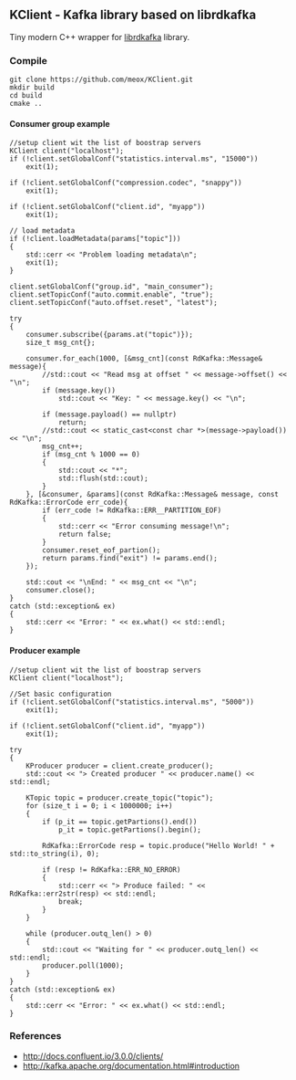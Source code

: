 ## KClient - Kafka library based on librdkafka 

Tiny modern C++ wrapper for [librdkafka](https://github.com/edenhill/librdkafka) library.

### Compile
    git clone https://github.com/meox/KClient.git
    mkdir build
    cd build
    cmake ..

#### Consumer group example
    //setup client wit the list of boostrap servers
    KClient client("localhost");
    if (!client.setGlobalConf("statistics.interval.ms", "15000"))
        exit(1);

    if (!client.setGlobalConf("compression.codec", "snappy"))
        exit(1);

    if (!client.setGlobalConf("client.id", "myapp"))
        exit(1);

    // load metadata
    if (!client.loadMetadata(params["topic"]))
    {
        std::cerr << "Problem loading metadata\n";
        exit(1);
    }

    client.setGlobalConf("group.id", "main_consumer");
    client.setTopicConf("auto.commit.enable", "true");
    client.setTopicConf("auto.offset.reset", "latest");

    try
    {
        consumer.subscribe({params.at("topic")});
        size_t msg_cnt{};

        consumer.for_each(1000, [&msg_cnt](const RdKafka::Message& message){
            //std::cout << "Read msg at offset " << message->offset() << "\n";
            if (message.key())
                std::cout << "Key: " << message.key() << "\n";
        
            if (message.payload() == nullptr)
                return;
            //std::cout << static_cast<const char *>(message->payload()) << "\n";
            msg_cnt++;
            if (msg_cnt % 1000 == 0)
            {
                std::cout << "*";
                std::flush(std::cout);
            }
        }, [&consumer, &params](const RdKafka::Message& message, const RdKafka::ErrorCode err_code){
            if (err_code != RdKafka::ERR__PARTITION_EOF)
            {
                std::cerr << "Error consuming message!\n";
                return false;
            }
            consumer.reset_eof_partion();
            return params.find("exit") != params.end();
        });

        std::cout << "\nEnd: " << msg_cnt << "\n";
        consumer.close();
    }
    catch (std::exception& ex)
    {
        std::cerr << "Error: " << ex.what() << std::endl;
    }

#### Producer example
    //setup client wit the list of boostrap servers
    KClient client("localhost");
    
    //Set basic configuration
    if (!client.setGlobalConf("statistics.interval.ms", "5000"))
        exit(1);

    if (!client.setGlobalConf("client.id", "myapp"))
        exit(1);

    try
    {
        KProducer producer = client.create_producer();
        std::cout << "> Created producer " << producer.name() << std::endl;
        
        KTopic topic = producer.create_topic("topic");
        for (size_t i = 0; i < 1000000; i++)
        {
            if (p_it == topic.getPartions().end())
                p_it = topic.getPartions().begin();

            RdKafka::ErrorCode resp = topic.produce("Hello World! " + std::to_string(i), 0);

            if (resp != RdKafka::ERR_NO_ERROR)
            {
                std::cerr << "> Produce failed: " << RdKafka::err2str(resp) << std::endl;
                break;
            }
        }

        while (producer.outq_len() > 0)
        {
            std::cout << "Waiting for " << producer.outq_len() << std::endl;
            producer.poll(1000);
        }
    }
    catch (std::exception& ex)
    {
        std::cerr << "Error: " << ex.what() << std::endl;
    }


### References

- http://docs.confluent.io/3.0.0/clients/
- http://kafka.apache.org/documentation.html#introduction